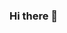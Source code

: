 ### Hi there 👋

<!--
**AsuanC/AsuanC** is a ✨ _special_ ✨ repository because its `README.md` (this file) appears on your GitHub profile.

Here are some ideas to get you started:

- 🔭 Hi, I'm Asuan!
- 🌱 I'm a graduate student at CQU and currently working on Medicinal Chemistry.
- 👯 I’m looking to collaborate on CADD.
- 📫 Email: chenmingxuan0110@163.com
-->
